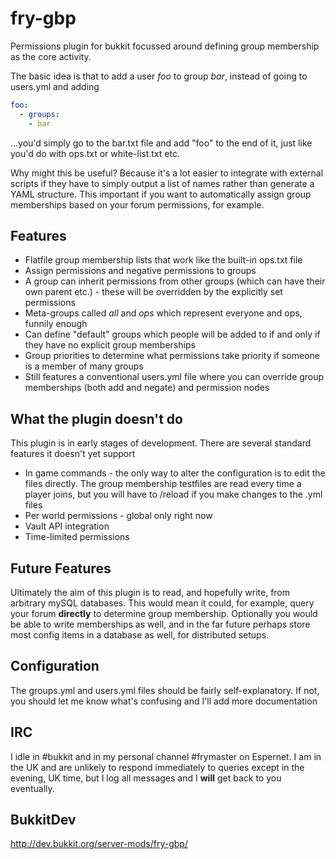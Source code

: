 fry-gbp
=======

Permissions plugin for bukkit focussed around defining group membership as the core activity.

The basic idea is that to add a user *foo* to group *bar*, instead of going to users.yml and adding

```yaml
foo:
  - groups:
    - bar
```

...you'd simply go to the bar.txt file and add "foo" to the end of it, just like you'd do with ops.txt or white-list.txt etc.

Why might this be useful? Because it's a lot easier to integrate with external scripts if they have to simply output a list of names rather than generate a YAML structure.  This important if you want to automatically assign group memberships based on your forum permissions, for example.

Features
--------

* Flatfile group membership lists that work like the built-in ops.txt file
* Assign permissions and negative permissions to groups
* A group can inherit permissions from other groups (which can have their own parent etc.) - these will be overridden by the explicitly set permissions
* Meta-groups called *all* and *ops* which represent everyone and ops, funnily enough
* Can define "default" groups which people will be added to if and only if they have no explicit group memberships
* Group priorities to determine what permissions take priority if someone is a member of many groups
* Still features a conventional users.yml file where you can override group memberships (both add and negate) and permission nodes

What the plugin doesn't do
--------------------------

This plugin is in early stages of development.  There are several standard features it doesn't yet support

* In game commands - the only way to alter the configuration is to edit the files directly.  The group membership testfiles are read every time a player joins, but you will have to /reload if you make changes to the .yml files
* Per world permissions - global only right now
* Vault API integration
* Time-limited permissions

Future Features
---------------

Ultimately the aim of this plugin is to read, and hopefully write, from arbitrary mySQL databases.  This would mean it could, for example, query your forum **directly** to determine group membership.  Optionally you would be able to write memberships as well, and in the far future perhaps store most config items in a database as well, for distributed setups.

Configuration
-------------

The groups.yml and users.yml files should be fairly self-explanatory.  If not, you should let me know what's confusing and I'll add more documentation

IRC
-----

I idle in #bukkit and in my personal channel #frymaster on Espernet.  I am in the UK and are unlikely to respond immediately to queries except in the evening, UK time, but I log all messages and I **will** get back to you eventually.

BukkitDev
---------
http://dev.bukkit.org/server-mods/fry-gbp/
